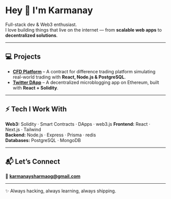 # Hey 👋 I'm Karmanay  

Full-stack dev & Web3 enthusiast.  
I love building things that live on the internet — from **scalable web apps** to **decentralized solutions**.  

---

## 💻 Projects  

- **[CFD Platform](https://github.com/karmanayS/CFD-platform)** – A contract for difference trading platform simulating real-world trading with **React, Node.js & PostgreSQL**.  
- **[Twitter DApp](https://github.com/karmanayS/twitter-ethereum)** – A decentralized microblogging app on Ethereum, built with **React + Solidity**.  

---

## ⚡ Tech I Work With  

**Web3:** Solidity · Smart Contracts · DApps · web3.js
**Frontend:** React · Next.js · Tailwind  
**Backend:** Node.js · Express · Prisma · redis  
**Databases:** PostgreSQL · MongoDB    

---

## 📬 Let’s Connect  

📧 **karmanaysharmaog@gmail.com**  

---

✨ Always hacking, always learning, always shipping.  
